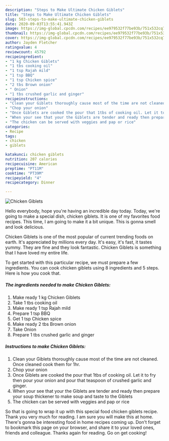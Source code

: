 ```yaml
---
description: "Steps to Make Ultimate Chicken Giblets"
title: "Steps to Make Ultimate Chicken Giblets"
slug: 503-steps-to-make-ultimate-chicken-giblets
date: 2020-09-03T13:55:41.943Z
image: https://img-global.cpcdn.com/recipes/ee979532f77be93b/751x532cq70/chicken-giblets-recipe-main-photo.jpg
thumbnail: https://img-global.cpcdn.com/recipes/ee979532f77be93b/751x532cq70/chicken-giblets-recipe-main-photo.jpg
cover: https://img-global.cpcdn.com/recipes/ee979532f77be93b/751x532cq70/chicken-giblets-recipe-main-photo.jpg
author: Jayden Fletcher
ratingvalue: 4
reviewcount: 45792
recipeingredient:
- "1 kg Chicken Giblets"
- "1 tbs cooking oil"
- "1 tsp Rajah mild"
- "1 tsp BBQ"
- "1 tsp Chicken spice"
- "2 tbs Brown onion"
- " Onion"
- "1 tbs crushed garlic and ginger"
recipeinstructions:
- "Clean your Giblets thoroughly cause most of the time are not cleaned. Once cleaned cook them for 1hr."
- "Chop your onion"
- "Once Giblets are cooked the pour that 1tbs of cooking oil. Let it to fry then pour your onion and pour that teaspoon of crushed garlic and ginger."
- "When your see that your the Giblets are tender and ready then prepare your soup thickener to make soup and taste to the Giblets"
- "The chicken can be served with veggies and pap or rice"
categories:
- Recipe
tags:
- chicken
- giblets

katakunci: chicken giblets 
nutrition: 207 calories
recipecuisine: American
preptime: "PT11M"
cooktime: "PT39M"
recipeyield: "4"
recipecategory: Dinner

---
```



![Chicken Giblets](https://img-global.cpcdn.com/recipes/ee979532f77be93b/751x532cq70/chicken-giblets-recipe-main-photo.jpg)

Hello everybody, hope you're having an incredible day today. Today, we're going to make a special dish, chicken giblets. It is one of my favorites food recipes. This time, I am going to make it a bit unique. This is gonna smell and look delicious.



Chicken Giblets is one of the most popular of current trending foods on earth. It's appreciated by millions every day. It's easy, it's fast, it tastes yummy. They are fine and they look fantastic. Chicken Giblets is something that I have loved my entire life.


To get started with this particular recipe, we must prepare a few ingredients. You can cook chicken giblets using 8 ingredients and 5 steps. Here is how you cook that.

<!--inarticleads1-->

##### The ingredients needed to make Chicken Giblets:

1. Make ready 1 kg Chicken Giblets
1. Take 1 tbs cooking oil
1. Make ready 1 tsp Rajah mild
1. Prepare 1 tsp BBQ
1. Get 1 tsp Chicken spice
1. Make ready 2 tbs Brown onion
1. Take  Onion
1. Prepare 1 tbs crushed garlic and ginger




<!--inarticleads2-->

##### Instructions to make Chicken Giblets:

1. Clean your Giblets thoroughly cause most of the time are not cleaned. Once cleaned cook them for 1hr.
1. Chop your onion
1. Once Giblets are cooked the pour that 1tbs of cooking oil. Let it to fry then pour your onion and pour that teaspoon of crushed garlic and ginger.
1. When your see that your the Giblets are tender and ready then prepare your soup thickener to make soup and taste to the Giblets
1. The chicken can be served with veggies and pap or rice




So that is going to wrap it up with this special food chicken giblets recipe. Thank you very much for reading. I am sure you will make this at home. There's gonna be interesting food in home recipes coming up. Don't forget to bookmark this page on your browser, and share it to your loved ones, friends and colleague. Thanks again for reading. Go on get cooking!
